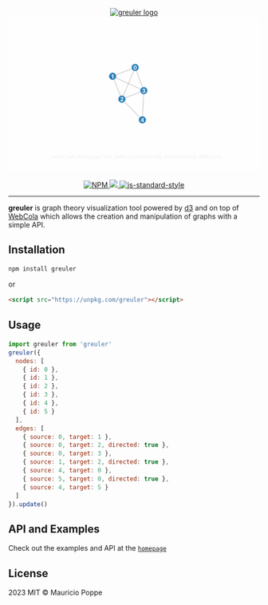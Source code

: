 <p align="center">
  <a href="http://mauriciopoppe.github.io/greuler/">
    <img src="./public/src/banner.svg" alt="greuler logo">
    <img src="./public/src/animation.gif" alt="greuler logo">
  </a>
</p>

<p align="center">
  <a href="https://npmjs.org/package/greuler">
    <img src="https://img.shields.io/npm/v/greuler.svg?style=flat" alt="NPM">
  </a>
  <a href="https://github.com/mauriciopoppe/greuler/actions/workflows/main.yml">
    <img src="https://github.com/mauriciopoppe/greuler/actions/workflows/main.yml/badge.svg" />
  </a>
  <a href="https://github.com/feross/standard">
    <img src="https://img.shields.io/badge/code%20style-standard-blue" alt="js-standard-style">
  </a>
</p>

---

<b>greuler</b> is graph theory visualization tool powered by <a href="http://d3js.org/">d3</a>
and on top of <a href="http://marvl.infotech.monash.edu/webcola/">WebCola</a>
which allows the creation and manipulation of graphs with a simple API.

## Installation

```sh
npm install greuler
```

or

```html
<script src="https://unpkg.com/greuler"></script>
```

## Usage

```js
import greuler from 'greuler'
greuler({
  nodes: [
    { id: 0 },
    { id: 1 },
    { id: 2 },
    { id: 3 },
    { id: 4 },
    { id: 5 }
  ],
  edges: [
    { source: 0, target: 1 },
    { source: 0, target: 2, directed: true },
    { source: 0, target: 3 },
    { source: 1, target: 2, directed: true },
    { source: 4, target: 0 },
    { source: 5, target: 0, directed: true },
    { source: 4, target: 5 }
  ]
}).update()
```

## API and Examples

Check out the examples and API at the [`homepage`](http://mauriciopoppe.github.io/greuler/)

## License

2023 MIT © Mauricio Poppe

[npm-image]: https://img.shields.io/npm/v/greuler.svg?style=flat
[npm-url]: https://npmjs.org/package/greuler

